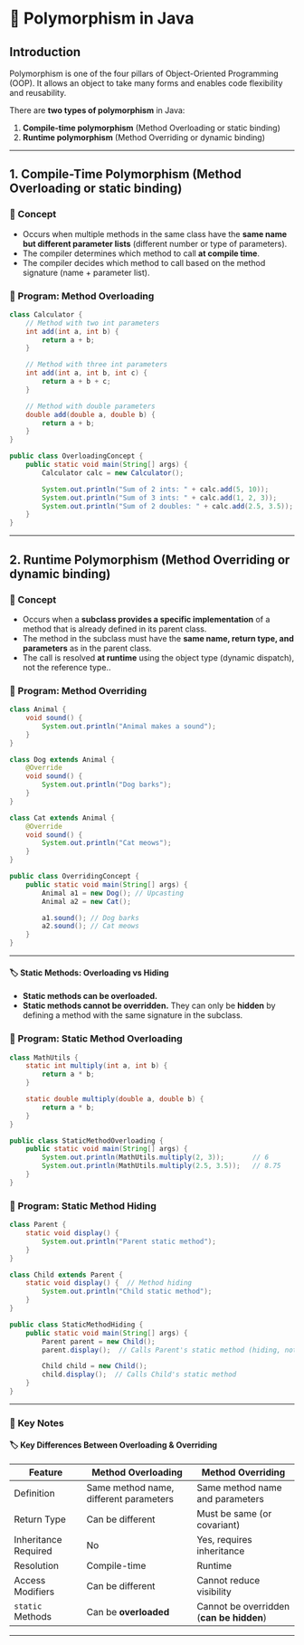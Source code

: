 # 🚀 Polymorphism in Java

## Introduction
Polymorphism is one of the four pillars of Object-Oriented Programming (OOP).
It allows an object to take many forms and enables code flexibility and reusability.

There are **two types of polymorphism** in Java:

1. **Compile-time polymorphism** (Method Overloading or static binding)
2. **Runtime polymorphism** (Method Overriding or dynamic binding)

---

## 1. Compile-Time Polymorphism (Method Overloading or static binding)

### 📘 Concept

- Occurs when multiple methods in the same class have the **same name but different parameter lists** (different number or type of parameters).
- The compiler determines which method to call **at compile time**.
- The compiler decides which method to call based on the method signature (name + parameter list).

### 📝 Program: Method Overloading

```java
class Calculator {
    // Method with two int parameters
    int add(int a, int b) {
        return a + b;
    }

    // Method with three int parameters
    int add(int a, int b, int c) {
        return a + b + c;
    }

    // Method with double parameters
    double add(double a, double b) {
        return a + b;
    }
}

public class OverloadingConcept {
    public static void main(String[] args) {
        Calculator calc = new Calculator();

        System.out.println("Sum of 2 ints: " + calc.add(5, 10));
        System.out.println("Sum of 3 ints: " + calc.add(1, 2, 3));
        System.out.println("Sum of 2 doubles: " + calc.add(2.5, 3.5));
    }
}
```

---

## 2. Runtime Polymorphism (Method Overriding or dynamic binding)

### 📘 Concept

* Occurs when a **subclass provides a specific implementation** of a method that is already defined in its parent class.
* The method in the subclass must have the **same name, return type, and parameters** as in the parent class.
* The call is resolved **at runtime** using the object type (dynamic dispatch), not the reference type..

### 📝 Program: Method Overriding

```java
class Animal {
    void sound() {
        System.out.println("Animal makes a sound");
    }
}

class Dog extends Animal {
    @Override
    void sound() {
        System.out.println("Dog barks");
    }
}

class Cat extends Animal {
    @Override
    void sound() {
        System.out.println("Cat meows");
    }
}

public class OverridingConcept {
    public static void main(String[] args) {
        Animal a1 = new Dog(); // Upcasting
        Animal a2 = new Cat();

        a1.sound(); // Dog barks
        a2.sound(); // Cat meows
    }
}
```

---

#### 🏷️ Static Methods: Overloading vs Hiding

* **Static methods can be overloaded.**
* **Static methods cannot be overridden.** They can only be **hidden** by defining a method with the same signature in the subclass.

### 📝 Program: Static Method Overloading

```java
class MathUtils {
    static int multiply(int a, int b) {
        return a * b;
    }

    static double multiply(double a, double b) {
        return a * b;
    }
}

public class StaticMethodOverloading {
    public static void main(String[] args) {
        System.out.println(MathUtils.multiply(2, 3));       // 6
        System.out.println(MathUtils.multiply(2.5, 3.5));   // 8.75
    }
}
```

### 📝 Program: Static Method Hiding

```java
class Parent {
    static void display() {
        System.out.println("Parent static method");
    }
}

class Child extends Parent {
    static void display() {  // Method hiding
        System.out.println("Child static method");
    }
}

public class StaticMethodHiding {
    public static void main(String[] args) {
        Parent parent = new Child();
        parent.display();  // Calls Parent's static method (hiding, not overriding)

        Child child = new Child();
        child.display();  // Calls Child's static method
    }
}
```

---

### 📌 Key Notes

#### 🏷️ Key Differences Between Overloading & Overriding

| Feature              | Method Overloading                     | Method Overriding                        |
| -------------------- | -------------------------------------- | ---------------------------------------- |
| Definition           | Same method name, different parameters | Same method name and parameters          |
| Return Type          | Can be different                       | Must be same (or covariant)              |
| Inheritance Required | No                                     | Yes, requires inheritance                |
| Resolution           | Compile-time                           | Runtime                                  |
| Access Modifiers     | Can be different                       | Cannot reduce visibility                 |
| `static` Methods     | Can be **overloaded**                  | Cannot be overridden (**can be hidden**) |

---
